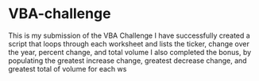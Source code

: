 # VBA-challenge
This is my submission of the VBA Challenge
    I have successfully created a script that loops through each worksheet and lists the ticker, change over the year, percent change, and total volume
    I also completed the bonus, by populating the greatest increase change, greatest decrease change, and greatest total of volume for each ws
    
    
